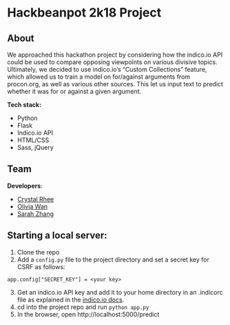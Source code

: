 # Hackbeanpot 2k18 Project

## About

We approached this hackathon project by considering how the indico.io API could be used to compare opposing viewpoints on various divisive topics. Ultimately, we decided to use indico.io’s “Custom Collections” feature, which allowed us to train a model on for/against arguments from procon.org, as well as various other sources. This let us input text to predict whether it was for or against a given argument.

**Tech stack:**
* Python
* Flask
* Indico.io API
* HTML/CSS
* Sass, jQuery

## Team
**Developers**:
* [Crystal Rhee](https://github.com/crystalrhee)
* [Olivia Wan](https://github.com/omwan)
* [Sarah Zhang](https://github.com/sazhang)

## Starting a local server:
1. Clone the repo  
2. Add a `config.py` file to the project directory and set a secret key for CSRF as follows:
```
app.config["SECRET_KEY"] = <your key>
```
3. Get an indico.io API key and add it to your home directory in an .indicorc file as explained in the [indico.io docs](https://indico.io/docs#config_file).  
4. cd into the project repo and run `python app.py`  
5. In the browser, open http://localhost:5000/predict  
